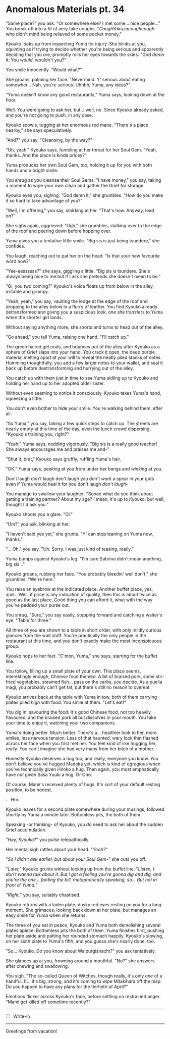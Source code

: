 # Anomalous Materials pt. 34

"Same place?" you ask. "Or somewhere else? I met some... nice people..." You break off into a fit of very fake coughs. "*CoughYakuzacoughcough-* who didn't mind being relieved of some pocket money."

Kyouko looks up from inspecting Yuma for injury. She blinks at you, squinting as if trying to decide whether you're being serious and apparently deciding that you *are*, promptly rolls her eyes towards the skies. "God *damn* it. You *would*, wouldn't you?"

You smile innocently. "Would what?"

She groans, palming her face. "Nevermind. Y' serious about eating somewher... Nah, you're serious. Uhhhh, Yuma, any ideas?"

"Yuma doesn't know any good restaurants," Yuma says, looking down at the floor.

Well. You were going to ask her, but... well, no. Since Kyouko already asked, and you're not going to push, in any case.

Kyouko scowls, tugging at her enormous red mane. "There's a place nearby," she says speculatively.

"And?" you say. "Cleansing, by the way?"

"Uh, yeah," Kyouko says, fumbling at her throat for her Soul Gem. "Yeah, thanks. And the place is kinda pricey?"

Yuma produces her own Soul Gem, too, holding it up for you with both hands and a bright smile.

You shrug as you cleanse their Soul Gems. "I have money," you say, taking a moment to wipe your own clean and gather the Grief for storage.

Kyouko eyes you, sighing. "God damn it," she grumbles. "*How* do you make it so hard to take advantage of you?"

"Well, I'm offering," you say, smirking at her. "That's how. Anyway, lead on?"

She sighs again, aggrieved. "Ugh," she grumbles, stalking over to the edge of the roof and peering down before hopping over.

Yuma gives you a tentative little smile. "Big sis is just being tsundere," she confides.

You laugh, reaching out to pat her on the head. "Is that your new favourite word now?"

"Yee-eessssss?" she says, giggling a little. "Big sis *is* tsundere. She's always being nice to me but if I ask she pretends she doesn't mean to be."

"Oi, you two coming?" Kyouko's voice floats up from below in the alley, irritable and grumpy.

"Yeah, yeah," you say, vaulting the ledge at the edge of the roof and dropping to the alley below in a flurry of leather. You find Kyouko already detransformed and giving you a suspicious look, one she transfers to Yuma when the shorter girl lands.

Without saying anything more, she snorts and turns to head out of the alley.

"Go ahead," you tell Yuma, raising one hand. "I'll catch up."

The green haired girl nods, and bounces out of the alley after Kyouko as a sphere of Grief slaps into your hand. You crack it open, the deep purple material melting apart at your will to reveal the neatly piled stacks of notes. Humming thoughtfully, you add a few larger notes to your wallet, and seal it back up before destransforming and hurrying out of the alley.

You catch up with them just in time to see Yuma sidling up to Kyouko and holding her hand up to her adopted older sister.

Without even seeming to notice it consciously, Kyouko takes Yuma's hand, squeezing a little.

You don't even bother to hide your smile. You're walking behind them, after all.

"So Yuma," you say, taking a few quick steps to catch up. The streets are nearly empty at this time of the day, even the lunch crowd dispersing. "Kyouko's training you, right?"

"Yeah!" Yuma says, nodding vigorously. "Big sis is a really good teacher! She always encourages me and praises me and-"

"Shut it, brat," Kyouko says gruffly, ruffling Yuma's hair.

"OK," Yuma says, peeking at you from under her bangs and *winking* at you.

Don't laugh don't laugh don't laugh you don't *want* a spear in your guts even if Yuma would heal it for you don't laugh *don't laugh-*

You manage to swallow your laughter. "Soooo what do you think about getting a training partner? About my age? I mean, it's up to Kyouko, but well, thought I'd ask you."

Kyouko shoots you a glare. "Oi."

"Um?" you ask, blinking at her.

"I haven't said yes yet," she grunts. "Y' can stop leaning on Yuma now, thanks."

"... Oh," you say. "Uh. Sorry. I was just kind of teasing, really."

Yuma bumps against Kyouko's leg. "I'm sure Sabrina didn't mean anything, big sis..."

Kyouko groans, rubbing her face. "You probably bleedin' well don't," she grumbles. "We're here."

You raise an eyebrow at the indicated place. Another buffet place, yes, and... Well, if price is any indication of quality, then this is about twice as good as the last place. Good thing you can afford it, what with the way you've padded your purse out.

You shrug. "Sure," you say easily, stepping forward and catching a waiter's eye. "Table for three."

All three of you are shown to a table in short order, with only mildly curious glances from the wait staff. You're practically the only people in the restaurant at this time, and you don't exactly make the most inconspicuous group.

Kyouko hops to her feet. "C'mon, Yuma," she says, starting for the buffet line.

You follow, filling up a small plate of your own. This place seems, interestingly enough, Chinese food themed. A bit of braised pork, some stir-fried vegetables, steamed fish... pass on the carbs, you decide. As a puella magi, you probably can't get fat, but there's still no reason to overeat.

Kyouko arrives back at the table with Yuma in tow, both of them carrying plates piled *high* with food. You smile at them. "Let's eat!"

You dig in, savouring the food. It's good Chinese food, not too heavily flavoured, and the braised pork all but dissolves in your mouth. You take your time to enjoy it, watching your two companions.

Yuma's doing better. Much better. There's a... healthier look to her, more smiles, less nervous tension. Less of that haunted, wary look that flashed across her face when you first met her. You feel kind of like hugging her, really. You can't imagine she had very many from her bitch of a mother.

Honestly Kyouko deserves a hug too, and really, everyone you know. You don't believe you've hugged Madoka yet, which is kind of egregious when you've technically given Hiroko a hug. Then again, you most emphatically have *not* given Sasa Yuuki a hug. Or Ono.

Of course, Mami's received plenty of hugs. It's sort of your default resting position, to be honest.

... Hm.

Kyouko leaves for a second plate somewhere during your musings, followed shortly by Yuma a minute later. Bottomless pits, the both of them.

Speaking -or thinking- of Kyouko, you *do* need to ask her about the sudden Grief accumulation.

"*Hey, Kyouko?*" you pulse telepathically.

Her mental sigh rattles about your head. "*Yeah?*"

"*So I didn't ask earlier, but about your Soul Gem-*" she cuts you off.

"*Later,*" Kyouko grunts without looking up from the buffet line. "*Listen, I don't wanna talk about it. But I got a feeling you're gonna dig and dig, and you're the one... footing the bill, metaphorically speaking, so... But not in front a' Yuma.*"

"*Right,*" you say, suitably chastised.

Kyouko returns with a laden plate, dusky red eyes resting on you for a long moment. She grimaces, looking back down at her plate, but manages an easy smile for Yuma when she returns.

The three of you eat in peace, Kyouko and Yuma both demolishing several plates apiece. Bottomless pits the both of them. Yuma finishes first, pushing her plate aside and patting her rounded stomach happily. Kyouko's slowing, on her sixth plate to Yuma's fifth, and you guess she's nearly done, too.

"So... Kyouko. Do you know about Walpurgisnacht?" you ask tentatively.

She glances up at you, frowning around a mouthful. "No?" she answers after chewing and swallowing.

You sigh. "The so-called Queen of Witches, though really, it's only *one* of a handful. It... it's big, strong, and it's coming to wipe Mitakihara off the map. Do you happen to have any plans for the thirtieth of April?"

Emotions flicker across Kyouko's face, before settling on restrained anger. "Mami get killed off sometime recently?"

---

- [ ] Write-in

---

Greetings from vacation!
